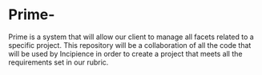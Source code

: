 # Prime-
Prime is a system that will allow our client to manage all facets related to a specific project. 
This repository will be a collaboration of all the code that will be used by Incipience in order to create a project that meets all the requirements set in our rubric. 


